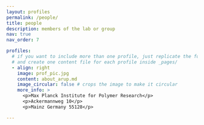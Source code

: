 ```yaml
---
layout: profiles
permalink: /people/
title: people
description: members of the lab or group
nav: true
nav_order: 7

profiles:
  # if you want to include more than one profile, just replicate the following block
  # and create one content file for each profile inside _pages/
  - align: right
    image: prof_pic.jpg
    content: about_arup.md
    image_circular: false # crops the image to make it circular
    more_info: >
      <p>Max Planck Institute for Polymer Research</p>
      <p>Ackermannweg 10</p>
      <p>Mainz Germany 55128</p>

---
```

